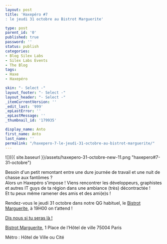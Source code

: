 ```yaml
---
layout: post
title: 'Haxepéro #7
: le jeudi 31 octobre au Bistrot Marguerite'

type: post
parent_id: '0'
published: true
password: ''
status: publish
categories:
- Blog Silex Labs
- Silex Labs Events
- The Blog
tags:
- Haxe
- Haxepéro

skin: "- Select -"
layout_footer: "- Select -"
layout_header: "- Select -"
_itemCurrentVersion: ''
_edit_last: '999'
_epLastError: ''
_epLastMessage: ''
_thumbnail_id: '179935'

display_name: Anto
first_name: Anto
last_name: ''
permalink: "/haxepero-7-le-jeudi-31-octobre-au-bistrot-marguerite/"
---
```




![]({{ site.baseurl }}/assets/haxepero-31-octobre-new-11.png "haxepero#7-31-octobre")

Besoin d'un petit remontant entre une dure journée de travail et une nuit de chasse aux fantômes ?  
Alors un Haxepéro s'impose ! Viens rencontrer les développeurs, graphistes et autres IT guys de ta région dans une ambiance (très) décontractée !  
Et tu peux même ramener des amis et des ami(e)s !

Rendez-vous le jeudi 31 octobre dans notre QG habituel, le [Bistrot Marguerite](https://plus.google.com/106096274486091738489/about?hl=fr "Bistrot marguerite"), à 19H00 on t’attend !

[Dis nous si tu seras là !](https://plus.google.com/u/0/events/csc8n7eo8l4ph55b21d8c0krguk "Google+ Haxepéro#7")

[Bistrot Marguerite](https://plus.google.com/106096274486091738489/about?hl=fr "Bistrot marguerite"), 1 Place de l’Hôtel de ville 75004 Paris‎

Métro
: Hôtel de Ville ou Cité
